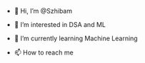 - 👋 Hi, I’m @Szhibam
- 👀 I’m interested in DSA and ML
- 🌱 I’m currently learning Machine Learning

- 📫 How to reach me 
<!---
Szhibam/Szhibam is a ✨ special ✨ repository because its `README.md` (this file) appears on your GitHub profile.
You can click the Preview link to take a look at your changes.
--->
